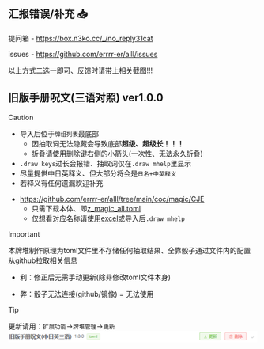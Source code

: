 ## 汇报错误/补充 :inbox_tray:

提问箱 - https://box.n3ko.cc/_/no_reply31cat

issues - https://github.com/errrr-er/alll/issues

以上方式二选一即可、反馈时请带上相关截图!!!

## 旧版手册呪文(三语对照) ver1.0.0

> [!CAUTION]
> - 导入后位于`牌组列表`最底部
>   - 因抽取词无法隐藏会导致底部**超级、超级长！！！**
>   - 折叠请使用删除键右侧的小箭头(一次性、无法永久折叠)
> - `.draw keys`过长会报错、抽取词仅在`.draw mhelp`里显示
> - 尽量提供中日英释义、但大部分将会是`日名+中英释义`
> - 若释义有任何遗漏欢迎补充

- https://github.com/errrr-er/alll/tree/main/coc/magic/CJE
    - 只需下载本体、即[z_magic_all.toml](https://github.com/errrr-er/alll/blob/main/coc/magic/CJE/z_magic_all.toml)
    - 仅想看对应名称请使用[excel](https://github.com/errrr-er/alll/blob/main/coc/magic/CJE/%E6%97%A7%E7%89%88%E6%89%8B%E5%86%8C%E5%91%AA%E6%96%87_%E4%BB%85%E5%90%8D%E7%A7%B0.xlsx)或导入后`.draw mhelp`

> [!IMPORTANT]
> 本牌堆制作原理为toml文件里不存储任何抽取结果、全靠骰子通过文件内的配置从github拉取相关信息
> 
> - 利：修正后无需手动更新(除非修改toml文件本身)
>
> - 弊：骰子无法连接(github/镜像) = 无法使用

> [!TIP]
> 更新请用：`扩展功能`->`牌堆管理`->`更新`![](https://github.com/errrr-er/alll/blob/main/coc/magic/CJE/sealdice_update_example.png?raw=true)